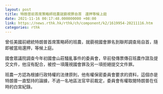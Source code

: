 ```yaml
---
layout: post
title: 特朗普前首席策略師班農就藐視罪自首　還押等候上庭
date: 2021-11-16 00:17:48.000000000 +08:00
link: https://news.rthk.hk/rthk/ch/component/k2/1619954-20211116.htm
categories: rthk
---
```


曾任美國前總統特朗普首席策略師的班農，就藐視國會罪名到聯邦調查局自首，隨即被當局還押，等候上庭。

國會眾議院調查今年初國會山莊騷亂事件的委員會，早前發傳票傳召班農作證及提交文件，他沒有配合，被控一項蔑視國會罪及另一項拒絕提交文件罪。

班農一方認為根據行政特權的法律原則，他有權保密委員會要求的資料，這個亦是特朗普一直堅持的論據，不過一名地區法官早前裁定，委員會有權取閱特朗普在任時的白宮紀錄。
